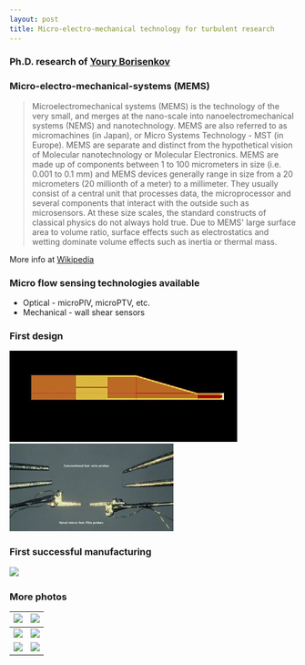 ```yaml
---
layout: post
title: Micro-electro-mechanical technology for turbulent research
---
```




### Ph.D. research of [Youry Borisenkov](/people/youryborisenkov)



### Micro-electro-mechanical-systems (MEMS)


> Microelectromechanical systems (MEMS) is the technology of the very small, and merges at the nano-scale into nanoelectromechanical systems (NEMS) and nanotechnology. MEMS are also referred to as micromachines (in Japan), or Micro Systems Technology - MST (in Europe). MEMS are separate and distinct from the hypothetical vision of Molecular nanotechnology or Molecular Electronics. MEMS are made up of components between 1 to 100 micrometers in size (i.e. 0.001 to 0.1 mm) and MEMS devices generally range in size from a 20 micrometers (20 millionth of a meter) to a millimeter. They usually consist of a central unit that processes data, the microprocessor and several components that interact with the outside such as microsensors. At these size scales, the standard constructs of classical physics do not always hold true. Due to MEMS' large surface area to volume ratio, surface effects such as electrostatics and wetting dominate volume effects such as inertia or thermal mass.

More info at [Wikipedia](http://en.wikipedia.org/wiki/Microelectromechanical_systems)


### Micro flow sensing technologies available


* Optical - microPIV, microPTV, etc.
* Mechanical - wall shear sensors



### First design
![](../images/suggested_design.jpg)
![](../images/P1010129.JPG)


### First successful manufacturing

![](http://lh3.ggpht.com/_Ehhk1abDUqc/Si-t23UQz1I/AAAAAAAAGXI/Bs1EuRe8hJw/s400/new4.jpg)


### More photos

<img src = "{{ site.baseurl }}/images/mems1.jpg" width="300">|<img src = "{{ site.baseurl }}/images/2.jpg" width="300">
--------------|-------------
<img src = "{{ site.baseurl }}/images/6.jpg" width="300">|<img src = "{{ site.baseurl }}/images/7.jpg" width="300">  
<img src = "{{ site.baseurl }}/images/8.jpg" width="300">|<img src = "{{ site.baseurl }}/images/9.jpg" width="300">

